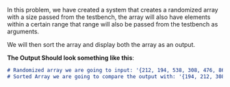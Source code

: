 In this problem, we have created a system that creates a randomized array with a size passed from the testbench, the array will also have elements within a certain range that range will also be passed from the testbench as arguments. 

We will then sort the array and display both the array as an output.

**The Output Should look something like this**:
```md
# Randomized array we are going to input: '{212, 194, 538, 308, 476, 864}
# Sorted Array we are going to compare the output with: '{194, 212, 308, 476, 538, 864}
```
